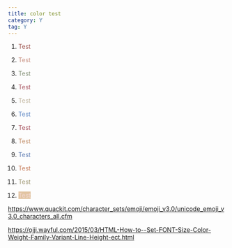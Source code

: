 ```yaml
---
title: color test
category: Y
tag: Y
---
```


1. <span style="color:#A05A54">Test</span>

2. <span style="color:#C99385">Test</span>

3. <span style="color:#86937A">Test</span> 

4. <span style="color:#A95762">Test</span> 

5. <span style="color:#C2B7A1">Test</span> 

6. <span style="color:#648BC6">Test</span>

7. <span style="color:#A95762">Test</span> 

8. <span style="color:#C59470">Test</span> 

9. <span style="color:#617EB4">Test</span>

10. <span style="color:#C57B59">Test</span>

11. <span style="color:#9F9875">Test</span> 

12. <span style="background-color:#E2C5A3; color:#F2D8D3">Test</span>

<https://www.quackit.com/character_sets/emoji/emoji_v3.0/unicode_emoji_v3.0_characters_all.cfm>

<https://ojji.wayful.com/2015/03/HTML-How-to--Set-FONT-Size-Color-Weight-Family-Variant-Line-Height-ect.html>

